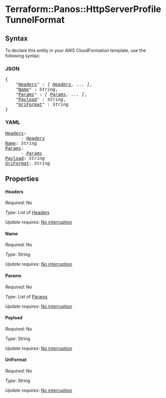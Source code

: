 # Terraform::Panos::HttpServerProfile TunnelFormat

## Syntax

To declare this entity in your AWS CloudFormation template, use the following syntax:

### JSON

<pre>
{
    "<a href="#headers" title="Headers">Headers</a>" : <i>[ <a href="tunnelformat-headers.md">Headers</a>, ... ]</i>,
    "<a href="#name" title="Name">Name</a>" : <i>String</i>,
    "<a href="#params" title="Params">Params</a>" : <i>[ <a href="tunnelformat-params.md">Params</a>, ... ]</i>,
    "<a href="#payload" title="Payload">Payload</a>" : <i>String</i>,
    "<a href="#uriformat" title="UriFormat">UriFormat</a>" : <i>String</i>
}
</pre>

### YAML

<pre>
<a href="#headers" title="Headers">Headers</a>: <i>
      - <a href="tunnelformat-headers.md">Headers</a></i>
<a href="#name" title="Name">Name</a>: <i>String</i>
<a href="#params" title="Params">Params</a>: <i>
      - <a href="tunnelformat-params.md">Params</a></i>
<a href="#payload" title="Payload">Payload</a>: <i>String</i>
<a href="#uriformat" title="UriFormat">UriFormat</a>: <i>String</i>
</pre>

## Properties

#### Headers

_Required_: No

_Type_: List of <a href="tunnelformat-headers.md">Headers</a>

_Update requires_: [No interruption](https://docs.aws.amazon.com/AWSCloudFormation/latest/UserGuide/using-cfn-updating-stacks-update-behaviors.html#update-no-interrupt)

#### Name

_Required_: No

_Type_: String

_Update requires_: [No interruption](https://docs.aws.amazon.com/AWSCloudFormation/latest/UserGuide/using-cfn-updating-stacks-update-behaviors.html#update-no-interrupt)

#### Params

_Required_: No

_Type_: List of <a href="tunnelformat-params.md">Params</a>

_Update requires_: [No interruption](https://docs.aws.amazon.com/AWSCloudFormation/latest/UserGuide/using-cfn-updating-stacks-update-behaviors.html#update-no-interrupt)

#### Payload

_Required_: No

_Type_: String

_Update requires_: [No interruption](https://docs.aws.amazon.com/AWSCloudFormation/latest/UserGuide/using-cfn-updating-stacks-update-behaviors.html#update-no-interrupt)

#### UriFormat

_Required_: No

_Type_: String

_Update requires_: [No interruption](https://docs.aws.amazon.com/AWSCloudFormation/latest/UserGuide/using-cfn-updating-stacks-update-behaviors.html#update-no-interrupt)

